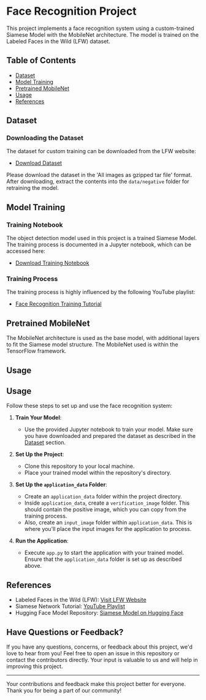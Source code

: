 # Face Recognition Project

This project implements a face recognition system using a custom-trained Siamese Model with the MobileNet architecture. The model is trained on the Labeled Faces in the Wild (LFW) dataset.

## Table of Contents
- [Dataset](#dataset)
- [Model Training](#model-training)
- [Pretrained MobileNet](#pretrained-mobilenet)
- [Usage](#usage)
- [References](#references)

## Dataset

### Downloading the Dataset
The dataset for custom training can be downloaded from the LFW website:

- [Download Dataset](https://vis-www.cs.umass.edu/lfw/)
  
Please download the dataset in the 'All images as gzipped tar file' format. After downloading, extract the contents into the `data/negative` folder for retraining the model.

## Model Training

### Training Notebook
The object detection model used in this project is a trained Siamese Model. The training process is documented in a Jupyter notebook, which can be accessed here:

- [Download Training Notebook](https://huggingface.co/Changchoichang2104/siamesemodel_facerecognition/blob/main/face-recognition_final.ipynb)

### Training Process
The training process is highly influenced by the following YouTube playlist:

- [Face Recognition Training Tutorial](https://www.youtube.com/watch?v=bK_k7eebGgc&list=PLgNJO2hghbmhHuhURAGbe6KWpiYZt0AMH)

## Pretrained MobileNet

The MobileNet architecture is used as the base model, with additional layers to fit the Siamese model structure. The MobileNet used is within the TensorFlow framework.

## Usage

## Usage

Follow these steps to set up and use the face recognition system:

1. **Train Your Model**:
   - Use the provided Jupyter notebook to train your model. Make sure you have downloaded and prepared the dataset as described in the [Dataset](#dataset) section.

2. **Set Up the Project**:
   - Clone this repository to your local machine.
   - Place your trained model within the repository's directory.

3. **Set Up the `application_data` Folder**:
   - Create an `application_data` folder within the project directory.
   - Inside `application_data`, create a `verification_image` folder. This should contain the positive image, which you can copy from the training process.
   - Also, create an `input_image` folder within `application_data`. This is where you'll place the input images for the application to process.

4. **Run the Application**:
   - Execute `app.py` to start the application with your trained model. Ensure that the `application_data` folder is set up as described above.

## References

- Labeled Faces in the Wild (LFW): [Visit LFW Website](https://vis-www.cs.umass.edu/lfw/)
- Siamese Network Tutorial: [YouTube Playlist](https://www.youtube.com/watch?v=bK_k7eebGgc&list=PLgNJO2hghbmhHuhURAGbe6KWpiYZt0AMH)
- Hugging Face Model Repository: [Siamese Model on Hugging Face](https://huggingface.co/Changchoichang2104/siamesemodel_facerecognition)

## Have Questions or Feedback?

If you have any questions, concerns, or feedback about this project, we'd love to hear from you! Feel free to open an issue in this repository or contact the contributors directly. Your input is valuable to us and will help in improving this project.

---

Your contributions and feedback make this project better for everyone. Thank you for being a part of our community!
